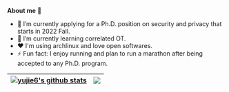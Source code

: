 **About me** 👋

- 🔭 I’m currently applying for a Ph.D. position on security and privacy that starts in 2022 Fall.
- 🌱 I’m currently learning correlated OT.
- ❤️ I'm using archlinux and love open softwares.
- ⚡ Fun fact: I enjoy running and plan to run a marathon after being accepted to any Ph.D. program.

| <a href="https://github-readme-stats.vercel.app/api?username=yujie6&show_icons=true&include_all_commits=true&theme=buefy&hide_border=true"><img align="center" src="https://github-readme-stats.vercel.app/api?username=yujie6&show_icons=true&include_all_commits=true&theme=buefy&hide_border=true" alt="yujie6's github stats" /></a> | <a href="https://github-readme-stats.vercel.app/api/top-langs/?username=anuraghazra&layout=compact&theme=buefy&hide_border=true"><img align="center" src="https://github-readme-stats.vercel.app/api/top-langs/?username=anuraghazra&layout=compact&theme=buefy&hide_border=true" /></a> |
| ------------- | ------------- |
